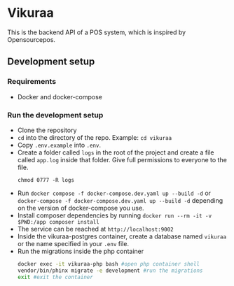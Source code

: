# Vikuraa
This is the backend API of a POS system, which is inspired by Opensourcepos.

## Development setup

### Requirements
- Docker and docker-compose

### Run the development setup
- Clone the repository
- `cd` into the directory of the repo. Example: `cd vikuraa`
- Copy `.env.example` into `.env`.
- Create a folder called `logs` in the root of the project and create a file called `app.log` inside that folder. Give full permissions to everyone to the file.
    ```
    chmod 0777 -R logs
    ```
- Run `docker compose -f docker-compose.dev.yaml up --build -d` or `docker-compose -f docker-compose.dev.yaml up --build -d` depending on the version of docker-compose you use.
- Install composer dependencies by running `docker run --rm -it -v $PWD:/app composer install`
- The service can be reached at `http://localhost:9002`
- Inside the vikuraa-postgres container, create a database named `vikuraa` or the name specified in your `.env` file.
- Run the migrations inside the php container
    ```sh
    docker exec -it vikuraa-php bash #open php container shell
    vendor/bin/phinx migrate -e development #run the migrations
    exit #exit the container
    ```
